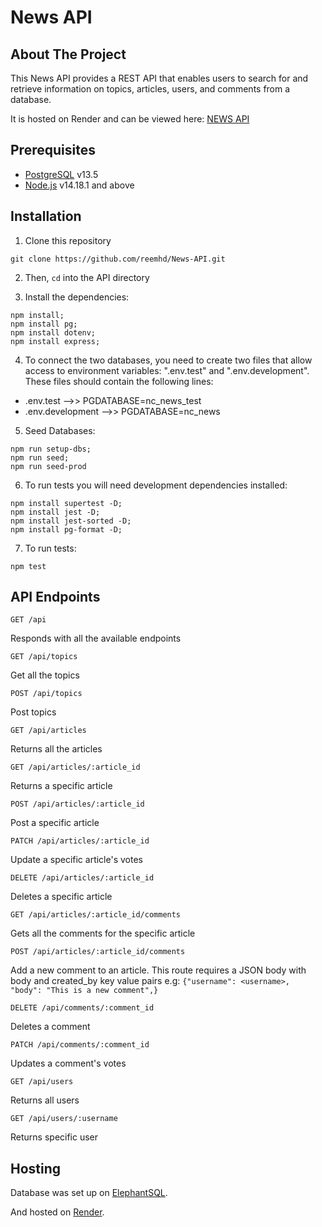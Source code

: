 # News API

## About The Project

This News API provides a REST API that enables users to search for and retrieve information on topics, articles, users, and comments from a database.

It is hosted on Render and can be viewed here: [NEWS API](https://backend-project-news-api.onrender.com/api/) 

## Prerequisites

- [PostgreSQL](https://www.postgresql.org/download/) v13.5
- [Node.js](https://nodejs.org/en/download/) v14.18.1 and above

## Installation

1. Clone this repository
```
git clone https://github.com/reemhd/News-API.git
```

2. Then, `cd` into the API directory 

3. Install the dependencies:
```
npm install;
npm install pg;
npm install dotenv;
npm install express;
```

4. To connect the two databases, you need to create two files that allow access to environment variables: ".env.test" and ".env.development". These files should contain the following lines:

- .env.test -->> PGDATABASE=nc_news_test
- .env.development -->> PGDATABASE=nc_news

5. Seed Databases:
```
npm run setup-dbs;
npm run seed;
npm run seed-prod
```

6. To run tests you will need development dependencies installed:
```
npm install supertest -D;
npm install jest -D;
npm install jest-sorted -D;
npm install pg-format -D;
```

7. To run tests:
```
npm test
```

## API Endpoints

```http
GET /api
```
Responds with all the available endpoints


```http
GET /api/topics
```
Get all the topics

```http
POST /api/topics
```
Post topics


```http
GET /api/articles
```
Returns all the articles


```http
GET /api/articles/:article_id
```
Returns a specific article

```http
POST /api/articles/:article_id
```
Post a specific article

```http
PATCH /api/articles/:article_id
```
Update a specific article's votes

```http
DELETE /api/articles/:article_id
```
Deletes a specific article


```http
GET /api/articles/:article_id/comments
```
Gets all the comments for the specific article

```http
POST /api/articles/:article_id/comments
```
Add a new comment to an article. This route requires a JSON body with body and created_by key value pairs
e.g: `{"username": <username>, "body": "This is a new comment",}`


```http
DELETE /api/comments/:comment_id
```
Deletes a comment

```http
PATCH /api/comments/:comment_id
```
Updates a comment's votes


```http
GET /api/users
```
Returns all users

```http
GET /api/users/:username
```
Returns specific user

## Hosting

Database was set up on [ElephantSQL](https://www.elephantsql.com).

And hosted on [Render](https://render.com).
